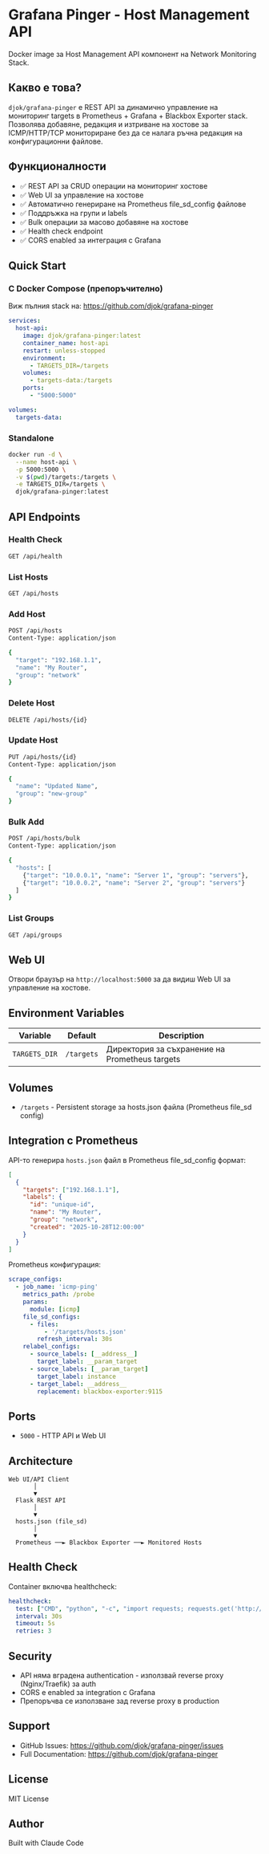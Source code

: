 # Grafana Pinger - Host Management API

Docker image за Host Management API компонент на Network Monitoring Stack.

## Какво е това?

`djok/grafana-pinger` е REST API за динамично управление на мониторинг targets в Prometheus + Grafana + Blackbox Exporter stack. Позволява добавяне, редакция и изтриване на хостове за ICMP/HTTP/TCP мониториране без да се налага ръчна редакция на конфигурационни файлове.

## Функционалности

- ✅ REST API за CRUD операции на мониторинг хостове
- ✅ Web UI за управление на хостове
- ✅ Автоматично генериране на Prometheus file_sd_config файлове
- ✅ Поддръжка на групи и labels
- ✅ Bulk операции за масово добавяне на хостове
- ✅ Health check endpoint
- ✅ CORS enabled за интеграция с Grafana

## Quick Start

### С Docker Compose (препоръчително)

Виж пълния stack на: https://github.com/djok/grafana-pinger

```yaml
services:
  host-api:
    image: djok/grafana-pinger:latest
    container_name: host-api
    restart: unless-stopped
    environment:
      - TARGETS_DIR=/targets
    volumes:
      - targets-data:/targets
    ports:
      - "5000:5000"

volumes:
  targets-data:
```

### Standalone

```bash
docker run -d \
  --name host-api \
  -p 5000:5000 \
  -v $(pwd)/targets:/targets \
  -e TARGETS_DIR=/targets \
  djok/grafana-pinger:latest
```

## API Endpoints

### Health Check
```bash
GET /api/health
```

### List Hosts
```bash
GET /api/hosts
```

### Add Host
```bash
POST /api/hosts
Content-Type: application/json

{
  "target": "192.168.1.1",
  "name": "My Router",
  "group": "network"
}
```

### Delete Host
```bash
DELETE /api/hosts/{id}
```

### Update Host
```bash
PUT /api/hosts/{id}
Content-Type: application/json

{
  "name": "Updated Name",
  "group": "new-group"
}
```

### Bulk Add
```bash
POST /api/hosts/bulk
Content-Type: application/json

{
  "hosts": [
    {"target": "10.0.0.1", "name": "Server 1", "group": "servers"},
    {"target": "10.0.0.2", "name": "Server 2", "group": "servers"}
  ]
}
```

### List Groups
```bash
GET /api/groups
```

## Web UI

Отвори браузър на `http://localhost:5000` за да видиш Web UI за управление на хостове.

## Environment Variables

| Variable | Default | Description |
|----------|---------|-------------|
| `TARGETS_DIR` | `/targets` | Директория за съхранение на Prometheus targets |

## Volumes

- `/targets` - Persistent storage за hosts.json файла (Prometheus file_sd config)

## Integration с Prometheus

API-то генерира `hosts.json` файл в Prometheus file_sd_config формат:

```json
[
  {
    "targets": ["192.168.1.1"],
    "labels": {
      "id": "unique-id",
      "name": "My Router",
      "group": "network",
      "created": "2025-10-28T12:00:00"
    }
  }
]
```

Prometheus конфигурация:

```yaml
scrape_configs:
  - job_name: 'icmp-ping'
    metrics_path: /probe
    params:
      module: [icmp]
    file_sd_configs:
      - files:
          - '/targets/hosts.json'
        refresh_interval: 30s
    relabel_configs:
      - source_labels: [__address__]
        target_label: __param_target
      - source_labels: [__param_target]
        target_label: instance
      - target_label: __address__
        replacement: blackbox-exporter:9115
```

## Ports

- `5000` - HTTP API и Web UI

## Architecture

```
Web UI/API Client
       │
       ▼
  Flask REST API
       │
       ▼
  hosts.json (file_sd)
       │
       ▼
  Prometheus ──► Blackbox Exporter ──► Monitored Hosts
```

## Health Check

Container включва healthcheck:

```yaml
healthcheck:
  test: ["CMD", "python", "-c", "import requests; requests.get('http://localhost:5000/api/health')"]
  interval: 30s
  timeout: 5s
  retries: 3
```

## Security

- API няма вградена authentication - използвай reverse proxy (Nginx/Traefik) за auth
- CORS е enabled за integration с Grafana
- Препоръчва се използване зад reverse proxy в production

## Support

- GitHub Issues: https://github.com/djok/grafana-pinger/issues
- Full Documentation: https://github.com/djok/grafana-pinger

## License

MIT License

## Author

Built with Claude Code

